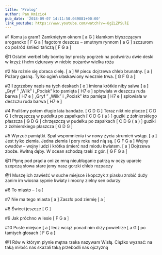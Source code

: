 ```yaml
---
title: 'Prolog'
author: Pan_Kmicic4
pub_date: '2018-09-07 14:11:50.049881+00:00'
link_youtube: https://www.youtube.com/watch?v=-8gZLZPSulE
---
```


#1
Komu ja gram? Zamkniętym oknom [ a G ]
klamkom błyszczącym arogancko  [ F G a ]
fagotom deszczu – smutnym rynnom [ a G ]
szczurom co pośród śmieci tańczą [ F G a ]

@1
Ostatni werbel biły bomby
był prosty pogrzeb na podwórzu
dwie deski w krzyż i hełm dziurawy
w niebie pożarów wielka róża

#2
Na rożnie się obraca cielę. [ a ]
W piecu dojrzewa chleb brunatny. [ a ]
Pożary gasną. Tylko ogień ułaskawiony wiecznie trwa. [ G F G a ]

#3
I zgrzebny napis na tych deskach [ e ]
imiona krótkie niby salwa [ a ]
„Gryf ” „Wilk” i „Pocisk” kto pamięta [ H7 e ]
spłowiała w deszczu ruda barwa [ H7 e ]
„Gryf ” „Wilk” i „Pocisk” kto pamięta [ H7 e ]
spłowiała w deszczu ruda barwa [ H7 e ]

#4
Praliśmy potem długie lata bandaże. [ G D G ]
 Teraz nikt nie płacze [ C D G ]
chrzęszczą w pudełku po zapałkach [ C D G ( a ) ]
guziki z żołnierskiego płaszcza [ G D G ]
chrzęszczą w pudełku po zapałkach [ C D G ( a ) ]
guziki z żołnierskiego płaszcza [ G D G ]

#5
Wyrzuć pamiątki. Spal wspomnienia i w nowy życia strumień wstąp. [ a ]
Jest tylko ziemia. Jedna ziemia i pory roku nad nią są. [ G F G a ]
Wojny owadów – wojny ludzi i krótka śmierć nad miodu kwiatem. [ a ]
Dojrzewa zboże. Kwitną dęby. W ocean schodzą rzeki z gór. [ G F G a ]

@1
Płynę pod prąd a oni ze mną
nieubłaganie patrzą w oczy
uparcie szepczą słowa stare
jemy nasz gorzki chleb rozpaczy

@1
Muszę ich zawieźć w suche miejsce
i kopczyk z piasku zrobić duży
zanim im wiosna sypnie kwiaty
i mocny zielny sen odurzy

#6
To miasto – [ a ]

#7
Nie ma tego miasta [ a ]
Zaszło pod ziemię [ a ]

#8
Świeci jeszcze [ G ]

#9
Jak próchno w lesie [ F G a ]

#10
Puste miejsce [ a ]
lecz wciąż ponad nim drży powietrze [ a G ]
po tamtych głosach [ F G a ]

@1
Rów w którym płynie mętna rzeka
nazywam Wisłą.
 Ciężko wyznać: na taką miłość nas skazali
taką przebodli nas ojczyzną